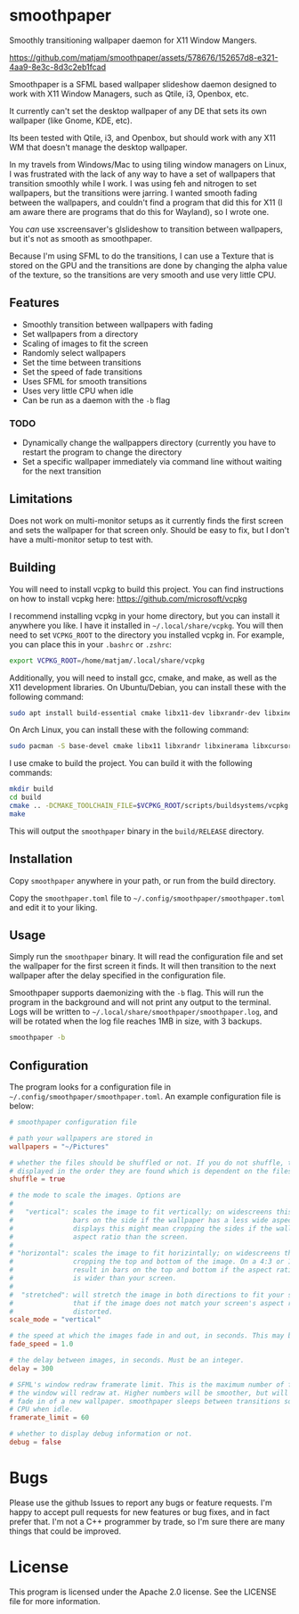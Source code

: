 # smoothpaper

Smoothly transitioning wallpaper daemon for X11 Window Mangers.

https://github.com/matjam/smoothpaper/assets/578676/152657d8-e321-4aa9-8e3c-8d3c2eb1fcad

Smoothpaper is a SFML based wallpaper slideshow daemon designed to work with  X11 Window Managers, such as Qtile, i3, Openbox, etc.

It currently can't set the desktop wallpaper of any DE that sets its own wallpaper (like Gnome, KDE, etc).

Its been tested with Qtile, i3, and Openbox, but should work with any X11 WM that doesn't manage the desktop wallpaper.

In my travels from Windows/Mac to using tiling window managers on Linux, I was frustrated with the lack of any way to have a set of wallpapers that transition smoothly while I work. I was using feh and nitrogen to set wallpapers, but the transitions were jarring. I wanted smooth fading between the wallpapers, and couldn't find a program that did this for X11 (I am aware there are programs that do this for Wayland), so I wrote one.

You _can_ use xscreensaver's glslideshow to transition between wallpapers, but it's not as smooth as smoothpaper. 

Because I'm using SFML to do the transitions, I can use a Texture that is stored on the GPU and the transitions are done by changing the alpha value of the texture, so the transitions are very smooth and use very little CPU.

## Features

- Smoothly transition between wallpapers with fading
- Set wallpapers from a directory
- Scaling of images to fit the screen
- Randomly select wallpapers
- Set the time between transitions
- Set the speed of fade transitions
- Uses SFML for smooth transitions
- Uses very little CPU when idle
- Can be run as a daemon with the `-b` flag

### TODO

- Dynamically change the wallpappers directory (currently you have to restart the program to change the directory
- Set a specific wallpaper immediately via command line without waiting for the next transition

## Limitations

Does not work on multi-monitor setups as it currently finds the first screen and sets the wallpaper for that screen only. Should be easy to fix, but I don't have a multi-monitor setup to test with.

## Building

You will need to install vcpkg to build this project. You can find instructions on how to install vcpkg here: https://github.com/microsoft/vcpkg

I recommend installing vcpkg in your home directory, but you can install it anywhere you like. I have it installed in `~/.local/share/vcpkg`. You will then need to set `VCPKG_ROOT` to the directory you installed vcpkg in. For example, you can place this in your `.bashrc` or `.zshrc`:

```bash
export VCPKG_ROOT=/home/matjam/.local/share/vcpkg
```

Additionally, you will need to install gcc, cmake, and make, as well as the X11 development libraries. On Ubuntu/Debian, you can install these with the following command:

```bash
sudo apt install build-essential cmake libx11-dev libxrandr-dev libxinerama-dev libxcursor-dev libxext-dev
```

On Arch Linux, you can install these with the following command:

```bash
sudo pacman -S base-devel cmake libx11 libxrandr libxinerama libxcursor libxext
```

I use cmake to build the project. You can build it with the following commands:

```bash
mkdir build
cd build
cmake .. -DCMAKE_TOOLCHAIN_FILE=$VCPKG_ROOT/scripts/buildsystems/vcpkg.cmake -DCMAKE_BUILD_TYPE=Release
make
```

This will output the `smoothpaper` binary in the `build/RELEASE` directory. 

## Installation

Copy `smoothpaper` anywhere in your path, or run from the build directory. 

Copy the `smoothpaper.toml` file to `~/.config/smoothpaper/smoothpaper.toml` and edit it to your liking.

## Usage

Simply run the `smoothpaper` binary. It will read the configuration file and set the wallpaper for the first screen it finds. It will then transition to the next wallpaper after the delay specified in the configuration file.

Smoothpaper supports daemonizing with the `-b` flag. This will run the program in the background and will not print any output to the terminal. Logs will be written to `~/.local/share/smoothpaper/smoothpaper.log`, and will be rotated when the log file reaches 1MB in size, with 3 backups.

```bash
smoothpaper -b
```



## Configuration

The program looks for a configuration file in `~/.config/smoothpaper/smoothpaper.toml`. An example configuration file is below:

```toml
# smoothpaper configuration file

# path your wallpapers are stored in
wallpapers = "~/Pictures"

# whether the files should be shuffled or not. If you do not shuffle, the files will be 
# displayed in the order they are found which is dependent on the filesystem.
shuffle = true

# the mode to scale the images. Options are
#
#   "vertical": scales the image to fit vertically; on widescreens this might result in
#               bars on the side if the wallpaper has a less wide aspect ratio. On other
#               displays this might mean cropping the sides if the wallpaper has a wider
#               aspect ratio than the screen.
#
# "horizontal": scales the image to fit horizintally; on widescreens this might result in
#               cropping the top and bottom of the image. On a 4:3 or 16:9 screen this might
#               result in bars on the top and bottom if the aspect ratio of the wallpaper
#               is wider than your screen.
#
#  "stretched": will stretch the image in both directions to fit your screen. This means
#               that if the image does not match your screen's aspect ratio, it will be
#               distorted.
scale_mode = "vertical"

# the speed at which the images fade in and out, in seconds. This may be fractional.
fade_speed = 1.0

# the delay between images, in seconds. Must be an integer.
delay = 300

# SFML's window redraw framerate limit. This is the maximum number of frames per second 
# the window will redraw at. Higher numbers will be smoother, but will use more CPU during
# fade in of a new wallpaper. smoothpaper sleeps between transitions so should not use any
# CPU when idle.
framerate_limit = 60

# whether to display debug information or not.
debug = false
```

# Bugs

Please use the github Issues to report any bugs or feature requests. I'm happy to accept pull requests for new features or bug fixes, and in fact prefer that. I'm not a C++ programmer by trade, so I'm sure there are many things that could be improved.

# License

This program is licensed under the Apache 2.0 license. See the LICENSE file for more information.
